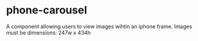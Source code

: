 # phone-carousel
A component allowing users to view images wihtin an iphone frame.
Images must be dimensions: 247w x 434h
